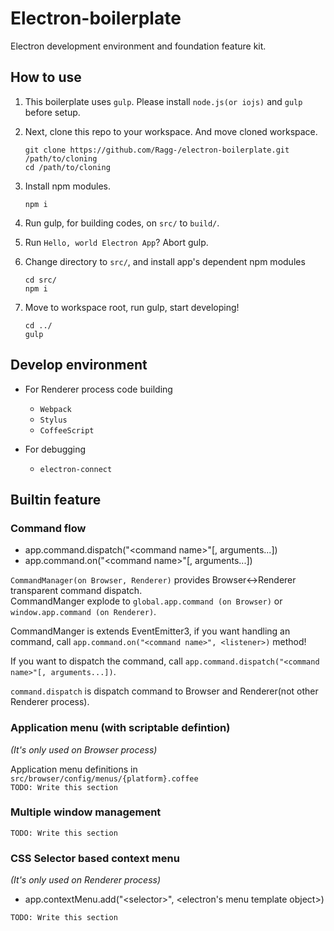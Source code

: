 # Electron-boilerplate
Electron development environment and foundation feature kit.

## How to use
1. This boilerplate uses `gulp`.
   Please install `node.js(or iojs)` and `gulp` before setup.

2.  Next, clone this repo to your workspace.
    And move cloned workspace.
    ``` shell
    git clone https://github.com/Ragg-/electron-boilerplate.git /path/to/cloning
    cd /path/to/cloning
    ```

3. Install npm modules.
    ``` shell
    npm i
    ```

4. Run gulp, for building codes, on `src/` to `build/`.

5. Run `Hello, world Electron App`? Abort gulp.

6. Change directory to `src/`, and install app's dependent npm modules
   ``` shell
   cd src/
   npm i
   ```

7. Move to workspace root, run gulp, start developing!
   ``` shell
   cd ../
   gulp
   ```

## Develop environment
- For Renderer process code building
    - `Webpack`
    - `Stylus`
    - `CoffeeScript`


- For debugging
    - `electron-connect`


## Builtin feature
### Command flow
- app.command.dispatch("&lt;command name&gt;"[, arguments...])
- app.command.on("&lt;command name&gt;"[, arguments...])

`CommandManager(on Browser, Renderer)` provides Browser&lt;-&gt;Renderer transparent command dispatch.  
CommandManger explode to `global.app.command (on Browser)` or `window.app.command (on Renderer)`.

CommandManger is extends EventEmitter3, if you want handling an command,
call `app.command.on("<command name>", <listener>)` method!

If you want to dispatch the command, call `app.command.dispatch("<command name>"[, arguments...])`.

`command.dispatch` is dispatch command to Browser and Renderer(not other Renderer process).

### Application menu (with scriptable defintion)
_(It's only used on Browser process)_

Application menu definitions in `src/browser/config/menus/{platform}.coffee`  
`TODO: Write this section`

### Multiple window management
`TODO: Write this section`

### CSS Selector based context menu
_(It's only used on Renderer process)_

- app.contextMenu.add("&lt;selector&gt;", &lt;electron's menu template object&gt;)

`TODO: Write this section`
